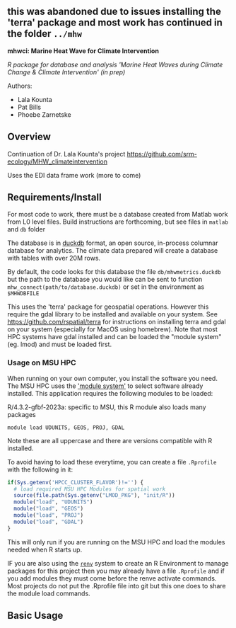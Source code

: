 ## this was abandoned due to issues installing the 'terra' package and most work has continued in the folder `../mhw` 

**mhwci: Marine Heat Wave for Climate Intervention**

*R package for database and analysis 'Marine Heat Waves during Climate Change & Climate Intervention' (in prep)*

Authors:

-   Lala Kounta
-   Pat Bills
-   Phoebe Zarnetske

## Overview

Continuation of Dr. Lala Kounta's project <https://github.com/srm-ecology/MHW_climateintervention>

Uses the EDI data frame work (more to come)

## Requirements/Install

For most code to work, there must be a database created from Matlab work from L0 level files. Build instructions are forthcoming, but see files in `matlab` and `db` folder

The database is in [duckdb](https://duckdb.org) format, an open source, in-process columnar database for analytics. The climate data prepared will create a database with tables with over 20M rows.

By default, the code looks for this database the file `db/mhwmetrics.duckdb` but the path to the database you would like can be sent to function `mhw_connect(path/to/database.duckdb)` or set in the environment as `$MHWDBFILE`

This uses the 'terra' package for geospatial operations. However this require the gdal library to be installed and available on your system. See <https://github.com/rspatial/terra> for instructions on installing terra and gdal on your system (especially for MacOS using homebrew). Note that most HPC systems have gdal installed and can be loaded the "module system" (eg. lmod) and must be loaded first.

### Usage on MSU HPC

When running on your own computer, you install the software you need.  The MSU HPC uses the ['module system'](https://docs.icer.msu.edu/Intro_to_modules/) to select software already installed.  This application requires the following modules to be loaded: 

R/4.3.2-gfbf-2023a: specific to MSU, this R module also loads many packages

`module load UDUNITS, GEOS, PROJ, GDAL`

Note these are all uppercase and there are versions compatible with R installed. 

To avoid having to load these everytime, you can create a file `.Rprofile` with the following in it: 

```R
if(Sys.getenv('HPCC_CLUSTER_FLAVOR')!='') {
  # load required MSU HPC Modules for spatial work
  source(file.path(Sys.getenv("LMOD_PKG"), "init/R"))
  module("load", "UDUNITS")
  module("load", "GEOS")
  module("load", "PROJ")
  module("load", "GDAL")
}
```
  
This will only run if you are running on the MSU HPC and load the modules needed when R starts up. 

IF you are also using the [`renv`](https://rstudio.github.io/renv/articles/renv.html) system to create an R Environment to manage packages for this project then you may already have a file `.Rprofile` and if you add modules they must come before the renve activate commands.   Most projects do not put the .Rprofile file into git but this one does to share the module load commands. 


## Basic Usage


